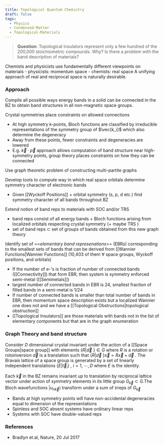 ```yaml
---
title: Topological Quantum Chemistry
draft: false
tags:
  - Physics
  - Condensed-Matter
  - Topological-Materials
---
```


> __Question__: Topological insulators represent only a few hundred of the 200,000 stoichiometric compounds. Why? Is there a problem with the band description of materials? 

Chemists and physicists use fundamentally different viewpoints on materials
	- physicists: momentum space
	- chemists: real space
A unifying approach of real and reciprocal space is naturally desirable.
### Approach

Compile all possible ways energy bands in a solid can be connected in the BZ to obtain band structures in all non-magnetic space groups.

Crystal symmetries place constraints on allowed connections
- At high symmetry k-points, Bloch functions are classified by irreducible representations of the symmetry group of $\vec{k_i}$ which also determine the degeneracy
- Away from these points, fewer constraints and degeneracies are lowered
- E.g.  $\vec{k}\cdot\vec{p}$ approach allows computation of band structure near high-symmetry points, group theory places constraints on how they can be connected

Use graph theoretic problem of constructing multi-partite graphs

Develop tools to compute way in which real space orbitals determine symmetry character of electronic bands
- Given [[Wyckoff Positions]] + orbital symmetry (s, p, d etc.) find symmetry character of all bands throughout BZ 

Extend notion of band reps to materials with SOC and/or TRS
- band reps consist of all energy bands + Bloch functions arising from localized orbitals respecting crystal symmetry (+ maybe TRS )
- set of band reps $\subset$ set of groups of bands obtained from this new graph theory

Identify set of ==_elementary band represenations_== (EBRs) corresponding to the smallest sets of bands that can be derived from [[Wannier Functions|Wannier Functions]] (10,403 of them $\forall$ space groups, Wyckoff positions, and orbitals)
- If the number of e-'s is fraction of number of connected bands ([[Connectivity]]) that form EBR, then system is symmetry enforced semi-metal ([[Semimetals]])
- largest number of connected bands in EBR is 24, smallest fraction of filled bands in a semi-metal is 1/24
- If number of connected bands is smaller than total number of bands in EBR, then momentum space description exists but a localized Wannier one does not and we have a [[Topological Obstructions|topological obstruction]] 
- [[Topological Insulators]] are those materials with bands not in the list of elementary components but that are in the graph enumeration
### Graph Theory and band structure

Consider $D$ dimensional crystal invariant under the action of a [[Space Groups|space group]] with elements $\{ R | \vec{d}\ \} \in G$ where $R$ is a rotation or rotoinversion $\vec{d}$ is a translation such that $\{ R | \vec{d}\ \} \vec{x} = R\vec{x} + \vec{d}$ . The Bravais lattice of a space group is generated by a set of linearly independent translations $\{E|\vec{t}_i\}$ , $i=1, \cdots , D$ where $E$ is the identity. 

Each $\vec{k}$ in the BZ remains invariant up to translation by reciprocal lattice vector under action of symmetry elements in its little group $G_\vec{k} \subset G$.The Bloch wavefunctions $|u_{n\vec{k}}\rangle$ transform under a sum of irreps of $G_{\vec{k}}$ 
- Bands at high symmetry points will have non-accidental degeneracies equal to dimension of the representations
- Spinless and SOC absent systems have ordinary linear reps
- Systems with SOC have double-valued reps
### References
- Bradlyn et.al, Nature, 20 Jul 2017
